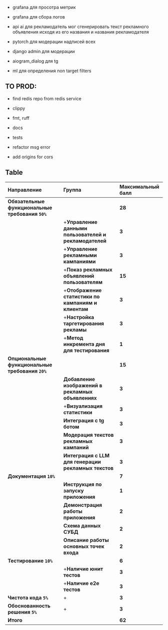 
- grafana для просотра метрик 
- grafana для сбора логов
- api ai для рекламодатель мог сгенерировать текст рекламного объявления
исходя из его названия и названия рекламодателя 

- pytorch для модерации надписей всех
- django admin для модерации
- aiogram_dialog для tg

- ml для определения non target filters

## TO PROD:
- find redis repo from redis service

- clippy 
- fmt, ruff
- docs
- tests

- refactor msg error
- add origins for cors

## Table
| Направление                                      | Группа                                                | Максимальный балл |
|:-------------------------------------------------|:------------------------------------------------------|:------------------|
| **Обязательные функциональные требования `50%`** |                                                       | **28**            |
|                                                  | +**Управление данными пользователей и рекламодателей** | **3**             |
|                                                  | +**Управление рекламными кампаниями**                  | **3**             |
|                                                  | +**Показ рекламных объявлений пользователям**          | **15**            |
|                                                  | +**Отображение статистики по кампаниям и клиентам**    | **3**             |
|                                                  | +**Настройка таргетирования рекламы**                  | **3**             |
|                                                  | +**Метод инкремента дня для тестирования**             | **1**             |
| **Опциональные функциональные требования `20%`** |                                                       | **15**            |
|                                                  | **Добавление изображений в рекламных объявлениях**    | **3**             |
|                                                  | +**Визуализация статистики**                           | **3**             |
|                                                  | **Интеграция с tg ботом**                             | **3**             |
|                                                  | **Модерация текстов рекламных кампаний**              | **3**             |
|                                                  | **Интеграция с LLM для генерации рекламных текстов**  | **3**             |
| **Документация `10%`**                           |                                                       | **7**             |
|                                                  | **Инструкция по запуску приложения**                  | **1**             |
|                                                  | **Демонстрация работы приложения**                    | **2**             |
|                                                  | **Схема данных СУБД**                                 | **2**             |
|                                                  | **Описание работы основных точек входа**              | **2**             |
| **Тестирование `10%`**                           |                                                       | **6**             |
|                                                  | +**Наличие юнит тестов**                               | **3**             |
|                                                  | +**Наличие e2e тестов**                                | **3**             |
| **Чистота кода `5%`**                            | +                                                      | **3**             |
| **Обоснованность решения `5%`**                  | +                                                      | **3**             |
| **Итого**                                        |                                                       | **62**            |
